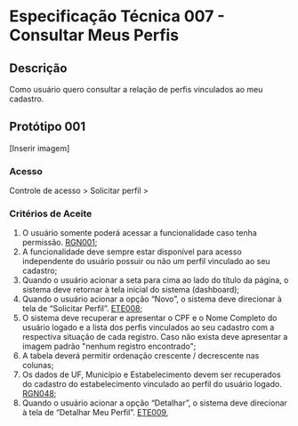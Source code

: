 # Especificação Técnica 007 - Consultar Meus Perfis

## Descrição
Como usuário quero consultar a relação de perfis vinculados ao meu cadastro. 

## Protótipo 001
[Inserir imagem]<!-- ![alt text](../imagens/ete-007-prot-001.png) -->

### Acesso
Controle de acesso > Solicitar perfil >

### Critérios de Aceite 
1. O usuário somente poderá acessar a funcionalidade caso tenha permissão. [RGN001](DocumentoDeRegrasv2.md#rgn001);
2. A funcionalidade deve sempre estar disponível para acesso independente do usuário possuir ou não um perfil vinculado ao seu cadastro; 
3. Quando o usuário acionar a seta para cima ao lado do título da página, o sistema deve retornar à tela inicial do sistema (dashboard); 
4. Quando o usuário acionar a opção “Novo”, o sistema deve direcionar à tela de “Solicitar Perfil”. [ETE008](ETE008.md);
5. O sistema deve recuperar e apresentar o CPF e o Nome Completo do usuário logado e a lista dos perfis vinculados ao seu cadastro com a respectiva situação de cada registro. Caso não exista deve apresentar a imagem padrão "nenhum registro encontrado";  
6. A tabela deverá permitir ordenação crescente / decrescente nas colunas;
7. Os dados de UF, Município e Estabelecimento devem ser recuperados do cadastro do estabelecimento vinculado ao perfil do usuário logado. [RGN048](DocumentoDeRegrasv2.md#rgn048);
8. Quando o usuário acionar a opção “Detalhar”, o sistema deve direcionar à tela de “Detalhar Meu Perfil”. [ETE009](ETE009.md),
